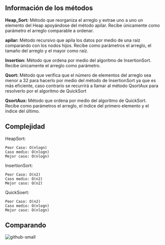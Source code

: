 ## Información de los métodos

**Heap_Sort:** Método que reorganiza el arreglo y extrae uno a uno un elemento del Heap apoyándose del método apilar. Recibe únicamente como  parámetro el arreglo comparable a ordenar.
  
**apilar:** Método recursivo que apila los datos por medio de una raíz comparando con los nodos hijos. Recibe como parámetros el arreglo, el tamaño del arreglo y el mayor como raíz.
  
**Insertion:** Método que ordena por medio del algoritmo de InsertionSort. Recibe únicamente el arreglo como parámetro.  
  
**Qsort:** Método que verifica que el número de elementos del arreglo sea menor a 32 para hacerlo por medio del método de InsertionSort ya que es más eficiente, caso contrario se recurrirá a llamar al método QsortAux para resolverlo por el algoritmo de QuickSort  
  
**QsortAux:** Método que ordena por medio del algoritmo de QuickSort. Recibe como parámetros el arreglo, el índice del primero elemento y el índice del último.  
## Complejidad
HeapSort:  
```
Peor Caso: O(nlogn)  
Caso medio: O(nlogn)  
Mejor caso: O(nlogn)  
```
InsertionSort:  
```
Peor Caso: O(n2)  
Caso medio: O(n2)  
Mejor caso: O(n2)  
```
QuickSoert:  
```
Peor Caso: O(n2)   
Caso medio: O(nlogn)  
Mejor caso: O(nlogn)  
```

## Comparando  
![github-small](http://balsoftware.net/wp-content/uploads/2016/10/quicksort-vs-insertion-sort.gif)
